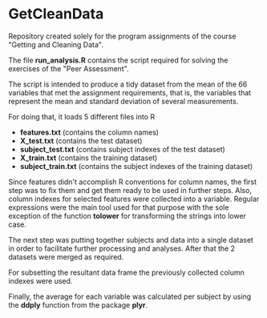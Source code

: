 GetCleanData
============

Repository created solely for the program assignments of the course "Getting and Cleaning Data".

The file **run_analysis.R** contains the script required for solving the exercises of the "Peer Assessment".

The script is intended to produce a tidy dataset from the mean of the 66 variables that met the assignment requirements, that is, the variables that represent the mean and standard deviation of several measurements.

For doing that, it loads 5 different files into R
  * **features.txt** (contains the column names)
  * **X_test.txt** (contains the test dataset)
  * **subject_test.txt** (contains subject indexes of the test dataset)
  * **X_train.txt** (contains the training dataset)
  * **subject_train.txt** (contains the subject indexes of the training dataset)

Since features didn't accomplish R conventions for column names, the first step was to fix them and get them ready to be used in further steps. Also, column indexes for selected features were collected into a variable. Regular expressions were the main tool used for that purpose with the sole exception of the function **tolower** for transforming the strings into lower case.

The next step was putting together subjects and data into a single dataset in order to facilitate further processing and analyses. After that the 2 datasets were merged as required.

For subsetting the resultant data frame the previously collected column indexes were used.

Finally, the average for each variable was calculated per subject by using the **ddply** function from the package **plyr**.
